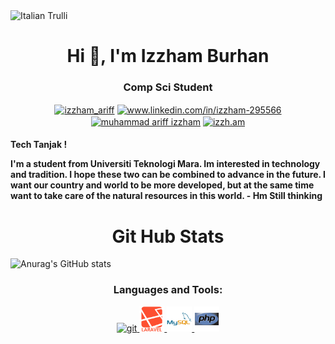 
<img src="https://media-exp1.licdn.com/dms/image/C5616AQGBNNk4ZtJZeQ/profile-displaybackgroundimage-shrink_350_1400/0/1624104914980?e=1648080000&v=beta&t=n3YQe6n9aLpqJE0t-EIL6QqI9QMGuzDzv1L9woY6ljs" alt="Italian Trulli">
<h1 align="center">Hi 👋, I'm Izzham Burhan</h1>
<h3 align="center">Comp Sci Student</h3>
<p align="center">
<a href="https://twitter.com/izzham_ariff" target="blank"><img align="center" src="https://raw.githubusercontent.com/rahuldkjain/github-profile-readme-generator/master/src/images/icons/Social/twitter.svg" alt="izzham_ariff" height="30" width="40" /></a>
<a href="https://www.linkedin.com/in/izzham-295566/" target="blank"><img align="center" src="https://raw.githubusercontent.com/rahuldkjain/github-profile-readme-generator/master/src/images/icons/Social/linked-in-alt.svg" alt="www.linkedin.com/in/izzham-295566" height="30" width="40" /></a>
<a href="https://www.facebook.com/muhdariff.izzham/" target="blank"><img align="center" src="https://raw.githubusercontent.com/rahuldkjain/github-profile-readme-generator/master/src/images/icons/Social/facebook.svg" alt="muhammad ariff izzham" height="30" width="40" /></a>
<a href="https://instagram.com/izzh.am" target="blank"><img align="center" src="https://raw.githubusercontent.com/rahuldkjain/github-profile-readme-generator/master/src/images/icons/Social/instagram.svg" alt="izzh.am" height="30" width="40" /></a>
</p>

<h4>Tech Tanjak !

I'm a student from Universiti Teknologi Mara. Im interested in technology and tradition. I hope these two can be combined to advance in the future. I want our country and world to be more developed, but at the same time want to take care of the natural resources in this world. - Hm Still thinking </h4>


<h1 align="center">Git Hub Stats</h1>

![Anurag's GitHub stats](https://github-readme-stats.vercel.app/api?username=izzhamburhan&theme=dark&show_icons=true)









<h3 align="center">Languages and Tools:</h3>
<p align="center"> <a href="https://git-scm.com/" target="_blank" rel="noreferrer"> <img src="https://www.vectorlogo.zone/logos/git-scm/git-scm-icon.svg" alt="git" width="40" height="40"/> </a> <a href="https://laravel.com/" target="_blank" rel="noreferrer"> <img src="https://raw.githubusercontent.com/devicons/devicon/master/icons/laravel/laravel-plain-wordmark.svg" alt="laravel" width="40" height="40"/> </a> <a href="https://www.mysql.com/" target="_blank" rel="noreferrer"> <img src="https://raw.githubusercontent.com/devicons/devicon/master/icons/mysql/mysql-original-wordmark.svg" alt="mysql" width="40" height="40"/> </a> <a href="https://www.php.net" target="_blank" rel="noreferrer"> <img src="https://raw.githubusercontent.com/devicons/devicon/master/icons/php/php-original.svg" alt="php" width="40" height="40"/> </a> </p>

